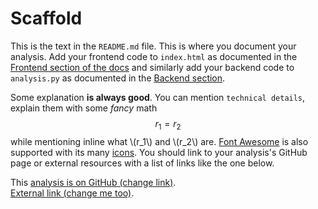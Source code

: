 # Scaffold

This is the text in the `README.md` file. This is where you document your
analysis. Add your frontend code to `index.html` as documented in the
[Frontend section of the docs](http://www.svenkreiss.com/databench/v0.3/frontend.html)
and similarly add your backend code to `analysis.py` as documented in the
[Backend section](http://www.svenkreiss.com/databench/v0.3/backend.html).

Some explanation __is always good__. You can mention `technical details`,
explain them with some _fancy_ math $$r_1 = r_2$$ while mentioning
inline what \\(r_1\\) and \\(r_2\\) are.
[Font Awesome](http://fortawesome.github.io/Font-Awesome/) is also supported
with its many [icons](http://fortawesome.github.io/Font-Awesome/icons/).
You should link to your analysis's GitHub page or external resources with a list
of links like the one below.

<i class="fa fa-fw fa-github"></i>
This [analysis is on GitHub (change link)](#).<br />
<i class="fa fa-fw fa-external-link"></i>
[External link (change me too)](#).
